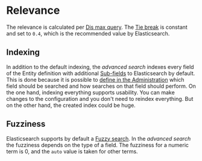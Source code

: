 # Relevance

The relevance is calculated per [Dis max query​](https://www.elastic.co/guide/en/elasticsearch/reference/6.8/query-dsl-dis-max-query.html). The [Tie break](https://www.elastic.co/guide/en/elasticsearch/reference/current/query-dsl-multi-match-query.html#tie-breaker) is constant and set to `0.4`, which is the recommended value by Elasticsearch.

## Indexing

In addition to the default indexing, the *advanced search* indexes every field of the Entity definition with additional [Sub-fields](field-config.md) to Elasticsearch by default. This is done because it is possible to [define in the Administration](https://docs.shopware.com/en/shopware-6-en/enterprise-extensions/enterprise-search) which field should be searched and how searches on that field should perform. On the one hand, indexing everything supports usability. You can make changes to the configuration and you don't need to reindex everything. But on the other hand, the created index could be huge.

## Fuzziness

Elasticsearch supports by default a [Fuzzy search](https://www.elastic.co/guide/en/elasticsearch/reference/current/query-dsl-fuzzy-query.html). In the *advanced search* the fuzziness depends on the type of a field. The fuzziness for a numeric term is 0, and the `auto` value is taken for other terms.
